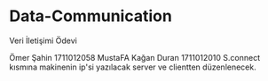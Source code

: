 # Data-Communication
  Veri İletişimi Ödevi

  Ömer Şahin 1711012058
  MustaFA Kağan Duran 1711012010
  S.connect kısmına makinenin ip'si yazılacak server ve clientten düzenlenecek.
